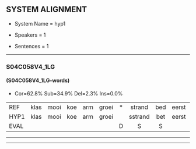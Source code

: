 
## SYSTEM ALIGNMENT

- System Name = hyp1

- Speakers = 1

- Sentences = 1

---

### S04C058V4_1LG

#### (S04C058V4_1LG-words)

- Cor=62.8%	Sub=34.9%	Del=2.3%	Ins=0.0%

|  |  |  |  |  |  |  |  |  |  |  |  |  |  |  |  |  |  |  |  |  |  |  |  |  |  |  |  |  |  |  |  |  |  |  |  |  |  |  |  |  |  |  |  |
|:--- |:---:|:---:|:---:|:---:|:---:|:---:|:---:|:---:|:---:|:---:|:---:|:---:|:---:|:---:|:---:|:---:|:---:|:---:|:---:|:---:|:---:|:---:|:---:|:---:|:---:|:---:|:---:|:---:|:---:|:---:|:---:|:---:|:---:|:---:|:---:|:---:|:---:|:---:|:---:|:---:|:---:|:---:|:---:|
| REF | klas | mooi | koe | arm | groei | * | strand | bed | eerst | voor | draai | sjaal | herfst | duur | straat | leeuw | * | clown | hoek | krant | hout | vriend | gauw | chips | groen | feest | reis | jas | huis | paard | vijf | muts | nieuw | kind | bang | oog | zacht | schoen | * | plas | neus | knoop | plank |
| HYP1 | klas | mooi | koe | arm | groei |  | sstrand | bet | eerst | voor | draai | sjaal | herst | duur | straat | leeuw | sa | klown | hoek | krant | hat | vriend | gouw | chips | groen | feest | vijs | jas | huis | paart | vijf | nuts | nieuw | kind | beng | oog | zecht | schoon | ka | plas | neus | knoop | belang |
| EVAL |  |  |  |  |  | D | S | S |  |  |  |  | S |  |  |  | S | S |  |  | S |  | S |  |  |  | S |  |  | S |  | S |  |  | S |  | S | S | S |  |  |  | S |
---

---
